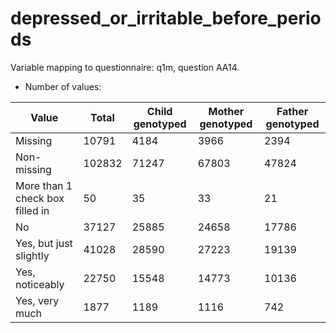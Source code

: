 # depressed_or_irritable_before_periods
Variable mapping to questionnaire: q1m, question AA14.
- Number of values:

| Value | Total | Child genotyped | Mother genotyped | Father genotyped |
| ----- | ----- | --------------- | ---------------- | ---------------- |
| Missing | 10791 | 4184 | 3966 | 2394 |
| Non-missing | 102832 | 71247 | 67803 | 47824 |
| More than 1 check box filled in | 50 | 35 | 33 |21 |
| No | 37127 | 25885 | 24658 |17786 |
| Yes, but just slightly | 41028 | 28590 | 27223 |19139 |
| Yes, noticeably | 22750 | 15548 | 14773 |10136 |
| Yes, very much | 1877 | 1189 | 1116 |742 |



